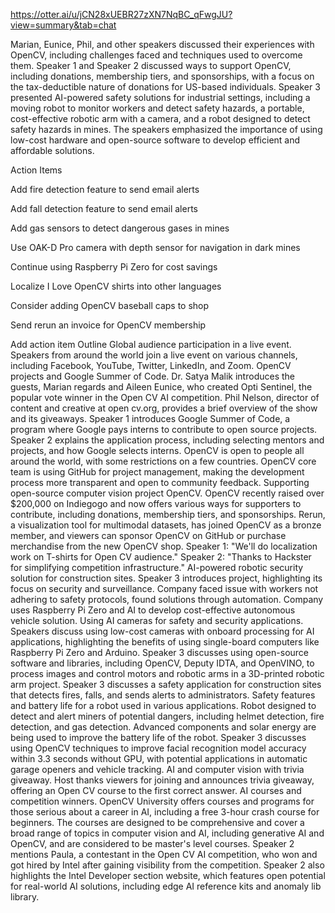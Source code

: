 https://otter.ai/u/jCN28xUEBR27zXN7NqBC_qFwgJU?view=summary&tab=chat

Marian, Eunice, Phil, and other speakers discussed their experiences with OpenCV, including challenges faced and techniques used to overcome them. Speaker 1 and Speaker 2 discussed ways to support OpenCV, including donations, membership tiers, and sponsorships, with a focus on the tax-deductible nature of donations for US-based individuals. Speaker 3 presented AI-powered safety solutions for industrial settings, including a moving robot to monitor workers and detect safety hazards, a portable, cost-effective robotic arm with a camera, and a robot designed to detect safety hazards in mines. The speakers emphasized the importance of using low-cost hardware and open-source software to develop efficient and affordable solutions.

Action Items



Add fire detection feature to send email alerts




Add fall detection feature to send email alerts




Add gas sensors to detect dangerous gases in mines




Use OAK-D Pro camera with depth sensor for navigation in dark mines




Continue using Raspberry Pi Zero for cost savings




Localize I Love OpenCV shirts into other languages




Consider adding OpenCV baseball caps to shop




Send rerun an invoice for OpenCV membership


Add action item
Outline
Global audience participation in a live event.
Speakers from around the world join a live event on various channels, including Facebook, YouTube, Twitter, LinkedIn, and Zoom.
OpenCV projects and Google Summer of Code.
Dr. Satya Malik introduces the guests, Marian regards and Aileen Eunice, who created Opti Sentinel, the popular vote winner in the Open CV AI competition.
Phil Nelson, director of content and creative at open cv.org, provides a brief overview of the show and its giveaways.
Speaker 1 introduces Google Summer of Code, a program where Google pays interns to contribute to open source projects.
Speaker 2 explains the application process, including selecting mentors and projects, and how Google selects interns.
OpenCV is open to people all around the world, with some restrictions on a few countries.
OpenCV core team is using GitHub for project management, making the development process more transparent and open to community feedback.
Supporting open-source computer vision project OpenCV.
OpenCV recently raised over $200,000 on Indiegogo and now offers various ways for supporters to contribute, including donations, membership tiers, and sponsorships.
Rerun, a visualization tool for multimodal datasets, has joined OpenCV as a bronze member, and viewers can sponsor OpenCV on GitHub or purchase merchandise from the new OpenCV shop.
Speaker 1: "We'll do localization work on T-shirts for Open CV audience."
Speaker 2: "Thanks to Hackster for simplifying competition infrastructure."
AI-powered robotic security solution for construction sites.
Speaker 3 introduces project, highlighting its focus on security and surveillance.
Company faced issue with workers not adhering to safety protocols, found solutions through automation.
Company uses Raspberry Pi Zero and AI to develop cost-effective autonomous vehicle solution.
Using AI cameras for safety and security applications.
Speakers discuss using low-cost cameras with onboard processing for AI applications, highlighting the benefits of using single-board computers like Raspberry Pi Zero and Arduino.
Speaker 3 discusses using open-source software and libraries, including OpenCV, Deputy IDTA, and OpenVINO, to process images and control motors and robotic arms in a 3D-printed robotic arm project.
Speaker 3 discusses a safety application for construction sites that detects fires, falls, and sends alerts to administrators.
Safety features and battery life for a robot used in various applications.
Robot designed to detect and alert miners of potential dangers, including helmet detection, fire detection, and gas detection.
Advanced components and solar energy are being used to improve the battery life of the robot.
Speaker 3 discusses using OpenCV techniques to improve facial recognition model accuracy within 3.3 seconds without GPU, with potential applications in automatic garage openers and vehicle tracking.
AI and computer vision with trivia giveaway.
Host thanks viewers for joining and announces trivia giveaway, offering an Open CV course to the first correct answer.
AI courses and competition winners.
OpenCV University offers courses and programs for those serious about a career in AI, including a free 3-hour crash course for beginners.
The courses are designed to be comprehensive and cover a broad range of topics in computer vision and AI, including generative AI and OpenCV, and are considered to be master's level courses.
Speaker 2 mentions Paula, a contestant in the Open CV AI competition, who won and got hired by Intel after gaining visibility from the competition.
Speaker 2 also highlights the Intel Developer section website, which features open potential for real-world AI solutions, including edge AI reference kits and anomaly lib library.

